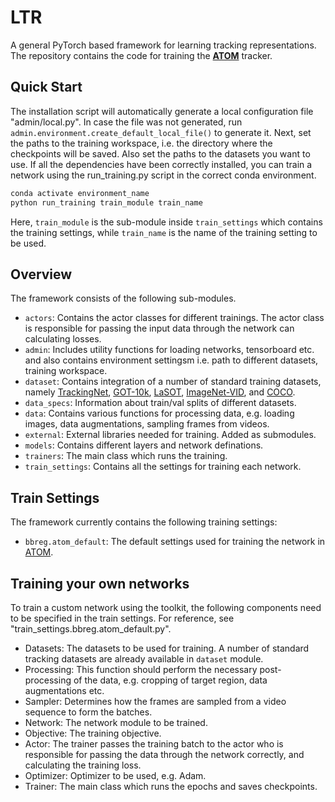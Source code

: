 # LTR

A general PyTorch based framework for learning tracking representations. The repository contains the code for training the [**ATOM**](https://arxiv.org/pdf/1811.07628.pdf) tracker.

## Quick Start
The installation script will automatically generate a local configuration file  "admin/local.py". In case the file was not generated, run ```admin.environment.create_default_local_file()``` to generate it. Next, set the paths to the training workspace, 
i.e. the directory where the checkpoints will be saved. Also set the paths to the datasets you want to use. If all the dependencies have been correctly installed, you can train a network using the run_training.py script in the correct conda environment.  
```bash
conda activate environment_name
python run_training train_module train_name
```

Here, ```train_module``` is the sub-module inside ```train_settings``` which contains the training settings, while ```train_name``` is the name of the training setting to be used.


## Overview
The framework consists of the following sub-modules.  
 - ```actors```: Contains the actor classes for different trainings. The actor class is responsible for passing the input data through the network can calculating losses.  
 - ```admin```: Includes utility functions for loading networks, tensorboard etc. and also contains environment settingsm i.e. path to different datasets, training workspace.  
 -  ```dataset```: Contains integration of a number of standard training datasets, namely [TrackingNet](https://tracking-net.org/), [GOT-10k](http://got-10k.aitestunion.com/), [LaSOT](https://cis.temple.edu/lasot/), 
 [ImageNet-VID](http://image-net.org/), and [COCO](http://cocodataset.org/#home).  
 - ```data_specs```: Information about train/val splits of different datasets.   
 - ```data```: Contains various functions for processing data, e.g. loading images, data augmentations, sampling frames from videos.  
 - ```external```: External libraries needed for training. Added as submodules.  
 - ```models```: Contains different layers and network definations.  
 - ```trainers```: The main class which runs the training.  
 - ```train_settings```: Contains all the settings for training each network.   
 
## Train Settings
 The framework currently contains the following training settings:  
 - ```bbreg.atom_default```: The default settings used for training the network in [ATOM](https://arxiv.org/pdf/1811.07628.pdf).
 
 
## Training your own networks
To train a custom network using the toolkit, the following components need to be specified in the train settings. For reference, see "train_settings.bbreg.atom_default.py".  
- Datasets: The datasets to be used for training. A number of standard tracking datasets are already available in ```dataset``` module.  
- Processing: This function should perform the necessary post-processing of the data, e.g. cropping of target region, data augmentations etc.  
- Sampler: Determines how the frames are sampled from a video sequence to form the batches.  
- Network: The network module to be trained.  
- Objective: The training objective.  
- Actor: The trainer passes the training batch to the actor who is responsible for passing the data through the network correctly, and calculating the training loss.  
- Optimizer: Optimizer to be used, e.g. Adam.  
- Trainer: The main class which runs the epochs and saves checkpoints. 
 

 